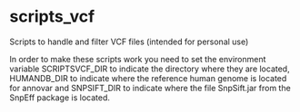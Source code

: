 # scripts_vcf
Scripts to handle and filter VCF files (intended for personal use)

In order to make these scripts work you need to set the environment variable SCRIPTSVCF_DIR to indicate the directory where they are located, HUMANDB_DIR to indicate where the reference human genome is located for annovar and SNPSIFT_DIR to indicate where the file SnpSift.jar from the SnpEff package is located.
